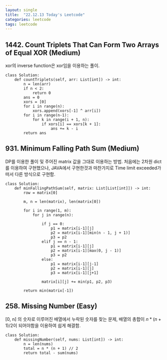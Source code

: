 ```yaml
---
layout: single
title:  "22.12.13 Today's Leetcode"
categories: leetcode
tags: leetcode
---
```


## 1442. Count Triplets That Can Form Two Arrays of Equal XOR (Medium)

xor의 inverse function은 xor임을 이용하는 풀이.
```
class Solution:
    def countTriplets(self, arr: List[int]) -> int:
        n = len(arr)
        if n < 2:
            return 0
        ans = 0
        xors = [0]
        for i in range(n):
            xors.append(xors[-1] ^ arr[i])
        for i in range(n-1):
            for k in range(i + 1, n):
                if xors[i] == xors[k + 1]:
                    ans += k - i
        return ans
```

## 931. Minimum Falling Path Sum (Medium)

DP를 이용한 풀이 및 주어진 matrix 값을 그대로 이용하는 방법. 처음에는 2차원 dict를 이용하여 구현했으나, JAVA에서 구현한것과 마찬가지로 Time limit exceeded가 떠서 다른 방식으로 구현함.
```
class Solution:
    def minFallingPathSum(self, matrix: List[List[int]]) -> int:
        row = matrix[0]
        
        m, n = len(matrix), len(matrix[0])
        
        for i in range(1, m):
            for j in range(n):
                
                if j == 0:
                    p1 = matrix[i-1][j]
                    p2 = matrix[i-1][min(n - 1, j + 1)]
                    p3 = p2
                elif j == n - 1:
                    p1 = matrix[i-1][j]
                    p2 = matrix[i-1][max(0, j - 1)]
                    p3 = p2
                else:
                    p1 = matrix[i-1][j-1]
                    p2 = matrix[i-1][j]
                    p3 = matrix[i-1][j+1]
                    
                matrix[i][j] += min(p1, p2, p3)
                
        return min(matrix[-1])
```

## 258. Missing Number (Easy)

[0, n] 의 숫자로 이루어진 배열에서 누락된 숫자를 찾는 문제, 배열의 총합이 $n * (n + 1) / 2$이 되어야함을 이용하여 쉽게 해결함.

```
class Solution:
    def missingNumber(self, nums: List[int]) -> int:
        n = len(nums)
        total = n * (n + 1) // 2
        return total - sum(nums) 
```
